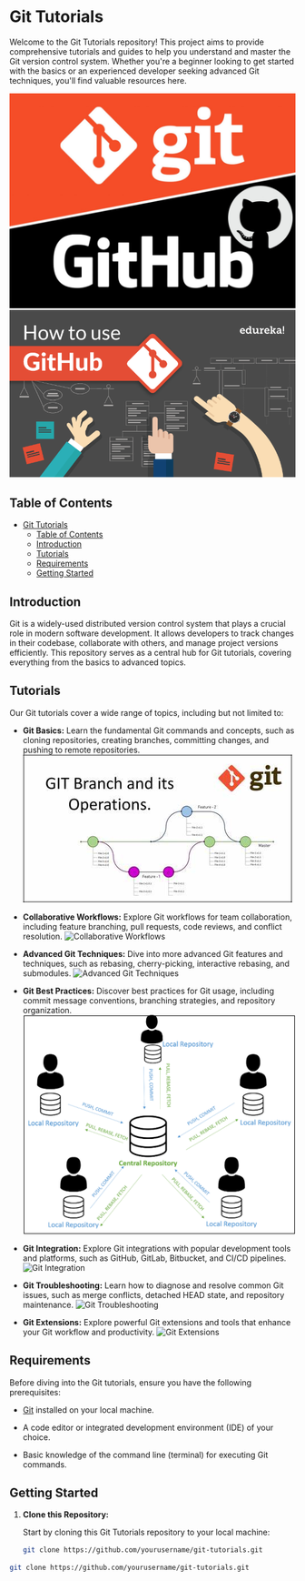 # Git Tutorials

Welcome to the Git Tutorials repository! This project aims to provide comprehensive tutorials and guides to help you understand and master the Git version control system. Whether you're a beginner looking to get started with the basics or an experienced developer seeking advanced Git techniques, you'll find valuable resources here.

![](git%20and%20github%20tutoraials.jpg)
![Git Logo](./How-to-use-GitHub-A.png)


## Table of Contents

- [Git Tutorials](#git-tutorials)
  - [Table of Contents](#table-of-contents)
  - [Introduction](#introduction)
  - [Tutorials](#tutorials)
  - [Requirements](#requirements)
  - [Getting Started](#getting-started)

## Introduction

Git is a widely-used distributed version control system that plays a crucial role in modern software development. It allows developers to track changes in their codebase, collaborate with others, and manage project versions efficiently. This repository serves as a central hub for Git tutorials, covering everything from the basics to advanced topics.

## Tutorials

Our Git tutorials cover a wide range of topics, including but not limited to:

- **Git Basics:** Learn the fundamental Git commands and concepts, such as cloning repositories, creating branches, committing changes, and pushing to remote repositories.
  ![Git Basics](./OIP.jpg)

- **Collaborative Workflows:** Explore Git workflows for team collaboration, including feature branching, pull requests, code reviews, and conflict resolution.
  ![Collaborative Workflows](https://example.com/images/collaborative_workflows.png)

- **Advanced Git Techniques:** Dive into more advanced Git features and techniques, such as rebasing, cherry-picking, interactive rebasing, and submodules.
  ![Advanced Git Techniques](https://example.com/images/advanced_git.png)

- **Git Best Practices:** Discover best practices for Git usage, including commit message conventions, branching strategies, and repository organization.
  ![Git Best Practices](./branch.png)

- **Git Integration:** Explore Git integrations with popular development tools and platforms, such as GitHub, GitLab, Bitbucket, and CI/CD pipelines.
  ![Git Integration](https://example.com/images/git_integration.png)

- **Git Troubleshooting:** Learn how to diagnose and resolve common Git issues, such as merge conflicts, detached HEAD state, and repository maintenance.
  ![Git Troubleshooting](https://example.com/images/git_troubleshooting.png)

- **Git Extensions:** Explore powerful Git extensions and tools that enhance your Git workflow and productivity.
  ![Git Extensions](https://example.com/images/git_extensions.png)

## Requirements

Before diving into the Git tutorials, ensure you have the following prerequisites:

- [Git](https://git-scm.com/) installed on your local machine.

- A code editor or integrated development environment (IDE) of your choice.

- Basic knowledge of the command line (terminal) for executing Git commands.

## Getting Started

1. **Clone this Repository:**

   Start by cloning this Git Tutorials repository to your local machine:

   ```bash
   git clone https://github.com/yourusername/git-tutorials.git

  ```bash
git clone https://github.com/yourusername/git-tutorials.git

  
  ``````
